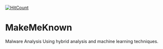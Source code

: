 [![HitCount](http://hits.dwyl.io/utkarshiam/MakeMeKnown.svg)](http://hits.dwyl.io/utkarshiam/MakeMeKnown)

# MakeMeKnown
Malware Analysis Using hybrid analysis and machine learning techniques.
